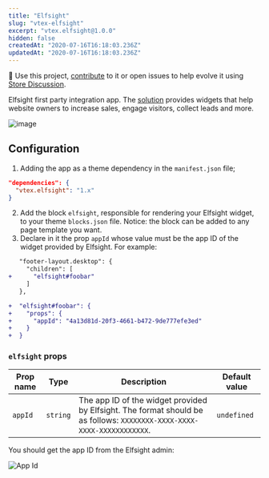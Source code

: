 ```yaml
---
title: "Elfsight"
slug: "vtex-elfsight"
excerpt: "vtex.elfsight@1.0.0"
hidden: false
createdAt: "2020-07-16T16:18:03.236Z"
updatedAt: "2020-07-16T16:18:03.236Z"
---
```

📢 Use this project, [contribute](https://github.com/vtex-apps/elfsight) to it or open issues to help evolve it using [Store Discussion](https://github.com/vtex-apps/store-discussion).

Elfsight first party integration app. The [solution](https://elfsight.com/) provides widgets that help website owners to increase sales, engage visitors, collect leads and more.

![image](https://cdn.jsdelivr.net/gh/vtexdocs/dev-portal-content@main/images/vtex-elfsight-0.png)

## Configuration

1. Adding the app as a theme dependency in the `manifest.json` file;

```json
"dependencies": {
  "vtex.elfsight": "1.x"
}
```

2. Add the block `elfsight`, responsible for rendering your Elfsight widget, to your theme `blocks.json` file. Notice: the block can be added to any page template you want.
3. Declare in it the prop `appId` whose value must be the app ID of the widget provided by Elfsight. For example:

```diff
   "footer-layout.desktop": {
     "children": [
+      "elfsight#foobar"
     ]
   },

+  "elfsight#foobar": {
+    "props": {
+      "appId": "4a13d81d-20f3-4661-b472-9de777efe3ed"
+    }
+  }
```

### `elfsight` props

| Prop name    | Type            | Description    | Default value                                                                                                                               |
| ------------ | --------------- | --------------------------------------------------------------------------------------------------------------------------------------------- | ---------- |
| `appId`      | `string`       | The app ID of the widget provided by Elfsight. The format should be as follows: `XXXXXXXX-XXXX-XXXX-XXXX-XXXXXXXXXXXX`.      | `undefined`        |

You should get the app ID from the Elfsight admin:

![App Id](https://cdn.jsdelivr.net/gh/vtexdocs/dev-portal-content@main/images/vtex-elfsight-1.png)

